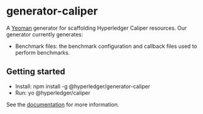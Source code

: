 # generator-caliper

A [Yeoman](http://yeoman.io) generator for scaffolding Hyperledger Caliper resources. Our generator currently generates:
* Benchmark files: the benchmark configuration and callback files used to perform benchmarks.

## Getting started
* Install: npm install -g @hyperledger/generator-caliper
* Run: yo @hyperledger/caliper

See the [documentation](https://hyperledger-caliper.github.io/caliper/vNext/benchmark-generator) for more information.
